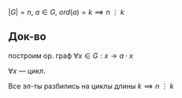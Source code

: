 $|G|=n,\ a\in G,\ or d(a)=k \implies n \;\vdots\;k$
## Док-во

построим ор. граф $\forall x \in G: x\to a\cdot x$

$\forall x$ — цикл.

Все эл-ты разбились на циклы длины $k \implies n \;\vdots\;k$
